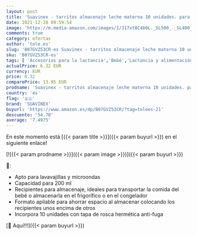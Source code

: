 ```yaml
---
layout: post
title: 'Suavinex - tarritos almacenaje leche materna 10 unidades. para Congelar y Transportar leche materna. sin BPA. con tapa de Rosca Hermética anti-Fuga'
date: 2021-12-28 09:59:54
image: 'https://m.media-amazon.com/images/I/317xt8C4b0L._SL500_._SL400_.jpg'
comments: true
category: ofertas
author: 'tole.es'
slug: 'B07GVZ53CR-es Suavinex - tarritos almacenaje leche materna 10 unidades....'
sku: 'B07GVZ53CR-es'
tags: [ 'Accesorios para la lactancia','Bebé','Lactancia y alimentación','Recipientes para leche materna','suavinex', ]
actualPrice: 6.32 EUR
currency: EUR
price: 6.32
comparePrice: 13.95 EUR
prodname: 'Suavinex - tarritos almacenaje leche materna 10 unidades. para Congelar y Transportar leche materna. sin BPA. con tapa de Rosca Hermética anti-Fuga'
country: 'es'
flag: '🇪🇸'
brand: 'SUAVINEX'
buyurl: 'https://www.amazon.es/dp/B07GVZ53CR/?tag=tolees-21'
descuento: '54.70'
average: '7.4975'
---
```


En este momento está [{{< param title >}}]({{< param buyurl >}}) en el siguiente enlace!

[![{{< param prodname >}}]({{< param image >}})]({{< param buyurl >}})

🔎:

- Apto para lavavajillas y microondas
- Capacidad para 200 ml
- Recipientes para almacenaje, ideales para transportar la comida del bebé o almacenarla en el frigorífico o en el congelador
- Formato apilable para ahorrar espacio al almacenar colocando los recipientes unos encima de otros
- Incorpora 10 unidades con tapa de rosca hermética anti-fuga

[🛒 Aquí!!!]({{< param buyurl >}})
